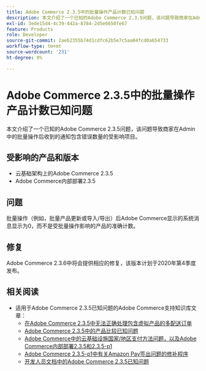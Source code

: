 ```yaml
---
title: Adobe Commerce 2.3.5中的批量操作产品计数已知问题
description: 本文介绍了一个已知的Adobe Commerce 2.3.5问题，该问题导致商家在Admin中的批量操作后收到的通知包含错误数量的受影响项目。
exl-id: 3ede15d4-4c39-442a-8784-2d5e6650fe67
feature: Products
role: Developer
source-git-commit: 2aeb2355b74d1cdfc62b5e7c5aa04fcd0a654733
workflow-type: tm+mt
source-wordcount: '231'
ht-degree: 0%

---
```


# Adobe Commerce 2.3.5中的批量操作产品计数已知问题

本文介绍了一个已知的Adobe Commerce 2.3.5问题，该问题导致商家在Admin中的批量操作后收到的通知包含错误数量的受影响项目。

## 受影响的产品和版本

* 云基础架构上的Adobe Commerce 2.3.5
* Adobe Commerce内部部署2.3.5

## 问题

批量操作（例如，批量产品更新或导入/导出）后Adobe Commerce显示的系统消息显示为0，而不是受批量操作影响的产品的准确计数。

## 修复

Adobe Commerce 2.3.6中将会提供相应的修复，该版本计划于2020年第4季度发布。

## 相关阅读

* 适用于Adobe Commerce 2.3.5已知问题的Adobe Commerce支持知识库文章：
   * [在Adobe Commerce 2.3.5中无法正确处理包含虚拟产品的多配送订单](/help/troubleshooting/miscellaneous/magento-2-3-5-known-issue-virtual-product-multi-ship-orders.md)
   * [Adobe Commerce 2.3.5中的产品比较已知问题](/help/troubleshooting/storefront/product-comparison-known-issue-in-magento-2-3-5.md)
   * [Adobe Commerce中的云基础设施国家/地区支付方法问题，以及Adobe Commerce内部部署2.3.5和2.3.5-p1](/help/troubleshooting/known-issues-patches-attached/magento-2-3-5-2-3-5-p1-patch-country-payment-issue.md)
   * [Adobe Commerce 2.3.5-p1中有关Amazon Pay签出问题的修补程序](/help/troubleshooting/payments/patch-for-amazon-pay-checkout-issue-in-magento-2-3-5-p1.md)
   * [开发人员文档中的Adobe Commerce 2.3.5已知问题](https://commerce-docs.github.io/devdocs-archive/2.3/guides/v2.3/release-notes/release-notes-2-3-5-commerce.html#known-issues)
